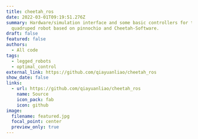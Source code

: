 ```yaml
---
title: cheetah_ros
date: 2022-03-01T09:19:51.276Z
summary: Hardware/simulation interface and some basic controllers for the
  quadruped robot based on pinnochio and Cheetah-Software.
draft: false
featured: false
authors:
  - All code
tags:
  - legged_robots
  - optimal_control
external_link: https://github.com/qiayuanliao/cheetah_ros
show_date: false
links:
  - url: https://github.com/qiayuanliao/cheetah_ros
    name: Source
    icon_pack: fab
    icon: github
image:
  filename: featured.jpg
  focal_point: center
  preview_only: true
---
```

